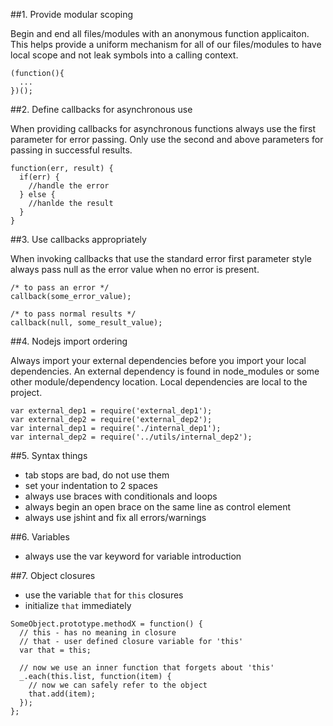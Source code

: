 
##1. Provide modular scoping

   Begin and end all files/modules with an anonymous function applicaiton. This
   helps provide a uniform mechanism for all of our files/modules to have local
   scope and not leak symbols into a calling context.

    (function(){
      ...
    })();

##2. Define callbacks for asynchronous use

   When providing callbacks for asynchronous functions always use the first
   parameter for error passing. Only use the second and above parameters for
   passing in successful results.

    function(err, result) {
      if(err) {
        //handle the error
      } else {
        //hanlde the result
      }
    }

##3. Use callbacks appropriately

   When invoking callbacks that use the standard error first parameter style
   always pass null as the error value when no error is present.

   ```
   /* to pass an error */
   callback(some_error_value);

   /* to pass normal results */
   callback(null, some_result_value);
   ```

##4. Nodejs import ordering

   Always import your external dependencies before you import your local 
   dependencies. An external dependency is found in node_modules or some other
   module/dependency location. Local dependencies are local to the project.

   ```
   var external_dep1 = require('external_dep1');
   var external_dep2 = require('external_dep2');
   var internal_dep1 = require('./internal_dep1');
   var internal_dep2 = require('../utils/internal_dep2');
   ```

##5. Syntax things
  - tab stops are bad, do not use them
  - set your indentation to 2 spaces
  - always use braces with conditionals and loops
  - always begin an open brace on the same line as control element
  - always use jshint and fix all errors/warnings

##6. Variables
  - always use the var keyword for variable introduction

##7. Object closures
  - use the variable `that` for `this` closures
  - initialize `that` immediately 

  ```
  SomeObject.prototype.methodX = function() {
    // this - has no meaning in closure
    // that - user defined closure variable for 'this'
    var that = this;

    // now we use an inner function that forgets about 'this'
    _.each(this.list, function(item) {
      // now we can safely refer to the object
      that.add(item);
    });
  };
  ```

